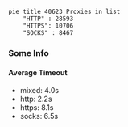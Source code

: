 
```mermaid
pie title 40623 Proxies in list
    "HTTP" : 28593
    "HTTPS": 10706
    "SOCKS" : 8467
```

### Some Info
#### Average Timeout

- mixed: 4.0s
- http: 2.2s
- https: 8.1s
- socks: 6.5s